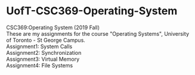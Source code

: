 # UofT-CSC369-Operating-System
CSC369:Operating System (2019 Fall)<br>
These are my assignments for the course "Operating Systems", University of Toronto - St George Campus.<br>
Assignment1: System Calls<br>
Assignment2: Synchronization<br>
Assignment3: Virtual Memory<br>
Assignment4: File Systems<br>
